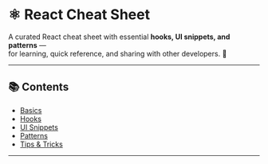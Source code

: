 # ⚛️ React Cheat Sheet

A curated React cheat sheet with essential **hooks, UI snippets, and patterns** —  
for learning, quick reference, and sharing with other developers. 🚀

---

## 📚 Contents
- [Basics](./basics.md)
- [Hooks](./hooks.md)
- [UI Snippets](./ui-snippets.md)
- [Patterns](./patterns.md)
- [Tips & Tricks](./tips.md)

---


